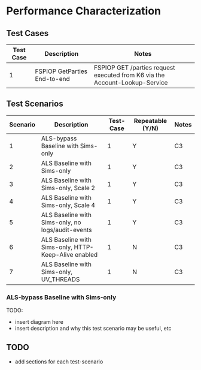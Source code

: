 # Performance Characterization

## Test Cases

Test Case | Description | Notes
---------|----------|---------
 1 | FSPIOP GetParties End-to-end | FSPIOP GET /parties request executed from K6 via the Account-Lookup-Service

## Test Scenarios

Scenario | Description | Test-Case | Repeatable (Y/N) | Notes
---------|----------|---------|---------|---------
 1 | ALS-bypass Baseline with Sims-only | 1 | Y | C3
 2 | ALS Baseline with Sims-only | 1 | Y | C3
 3 | ALS Baseline with Sims-only, Scale 2 | 1 | Y | C3
 4 | ALS Baseline with Sims-only, Scale 4 | 1 | Y | C3
 5 | ALS Baseline with Sims-only, no logs/audit-events | 1 | Y | C3
 6 | ALS Baseline with Sims-only, HTTP-Keep-Alive enabled | 1 | N | C3
 7 | ALS Baseline with Sims-only, UV_THREADS | 1 | N | C3

### ALS-bypass Baseline with Sims-only

TODO:

- insert diagram here
- insert description and why this test scenario may be useful, etc

## TODO

- add sections for each test-scenario
